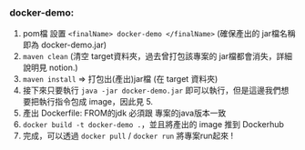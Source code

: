### docker-demo:
1. pom檔 設置 `<finalName> docker-demo </finalName>` (確保產出的 jar檔名稱即為 docker-demo.jar)
2. `maven clean` (清空 target資料夾，過去曾打包該專案的 jar檔都會消失，詳細說明見 notion.)
3. `maven install` => 打包出(產出)jar檔 (在 target 資料夾)
4. 接下來只要執行 `java -jar docker-demo.jar` 即可以執行，但是這邊我們想要把執行指令包成 image，因此見 5.
5. 產出 Dockerfile: FROM的jdk 必須跟 專案的java版本一致
6. `docker build -t docker-demo .`，並且將產出的 image 推到 Dockerhub
7. 完成，可以透過 `docker pull` / `docker run` 將專案run起來 !
